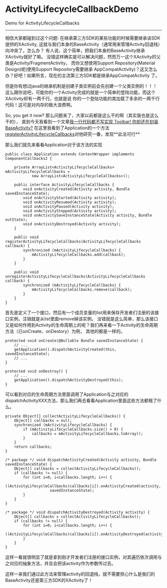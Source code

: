 # ActivityLifecycleCallbackDemo
Demo for ActivityLifecycleCallbacks

------------------------------------
相信大家都碰到过这个问题:
在继承第三方SDK的某些功能的时候需要继承该SDK提供的XActivity,
这就与我们本身的BaseActivity（通常用来管理Activity回退栈）向冲突了，怎么办？
有人说，这个简单，把我们本身的BaseActivity继承XActivity就好了嘛。
没错这样确实是可以解决问题，然而万一这个XActivity的父类是Activity/FragmentActivity，
而你又想使用Support Repository(Material Design)呢(使用Support Repository需要继承
AppCompatActivity)？这又怎么办？好吧！如果所言，现在的主流第三方SDK都是继承AppCompatActivity
了。

但是你有想过java的继承机制是创建子类实例前会先创建一个父类实例的！！！
这么跟你说吧，可能你的一个Activity完成的就是一个简单的登陆功能，而这个XActivity却有一两千行。也就是说
你的一个登陆功能的类加载了多余的一两千行代码！这可是对内存的极大浪费啊。

So, you get it now?
那么问题来了，大家以前都是这么干的啊（其实我也是这么干的），
直到今天我看到一个文章[我一行代码都不写实现 Toolbar! 你却还在封装 BaseActivity?](http://www.jianshu.com/p/75a5c24174b2)
在这里我看到了Application的一个方法[registerActivityLifecycleCallbacks](https://developer.android.google.cn/reference/android/app/Application.html#registerActivityLifecycleCallbacks(android.app.Application.ActivityLifecycleCallbacks))对他研究一番，发现**此法可行**

那么我们就先来看看Application对于该方法的实现
```
public class Application extends ContextWrapper implements ComponentCallbacks2 {

    private ArrayList<ActivityLifecycleCallbacks> mActivityLifecycleCallbacks =
            new ArrayList<ActivityLifecycleCallbacks>();

    public interface ActivityLifecycleCallbacks {
        void onActivityCreated(Activity activity, Bundle savedInstanceState);
        void onActivityStarted(Activity activity);
        void onActivityResumed(Activity activity);
        void onActivityPaused(Activity activity);
        void onActivityStopped(Activity activity);
        void onActivitySaveInstanceState(Activity activity, Bundle outState);
        void onActivityDestroyed(Activity activity);
    }

    public void registerActivityLifecycleCallbacks(ActivityLifecycleCallbacks callback) {
        synchronized (mActivityLifecycleCallbacks) {
            mActivityLifecycleCallbacks.add(callback);
        }
    }

    public void unregisterActivityLifecycleCallbacks(ActivityLifecycleCallbacks callback) {
        synchronized (mActivityLifecycleCallbacks) {
            mActivityLifecycleCallbacks.remove(callback);
        }
    }
}
```
首先是定义了一个接口，然后有一个成员变量的list用来保存开发者们注册的该接口实例，注销就是从list里面remove掉该实例。
没错就是这么简单，那么该接口又是如何作用到Activity的生命周期上的呢？我们再来看一下Activity的生命周期方法（已onCreate、onDestory）为例，
其他的都是一样的。
```
protected void onCreate(@Nullable Bundle savedInstanceState) {
    // ...
    getApplication().dispatchActivityCreated(this, savedInstanceState);
    // ...
}
    
protected void onDestroy() {
    // ...
    getApplication().dispatchActivityDestroyed(this);
}
```
可以看到对应的生命周期方法里面调用了Application与之对应的dispatchActivityXXX方法，那么我们再去看看Application里面这些方法都租了什么。
```
private Object[] collectActivityLifecycleCallbacks() {
    Object[] callbacks = null;
    synchronized (mActivityLifecycleCallbacks) {
        if (mActivityLifecycleCallbacks.size() > 0) {
            callbacks = mActivityLifecycleCallbacks.toArray();
        }
    }
    return callbacks;
}

/* package */ void dispatchActivityCreated(Activity activity, Bundle savedInstanceState) {
    Object[] callbacks = collectActivityLifecycleCallbacks();
    if (callbacks != null) {
        for (int i=0; i<callbacks.length; i++) {
            ((ActivityLifecycleCallbacks)callbacks[i]).onActivityCreated(activity,
                    savedInstanceState);
        }
    }
}

/* package */ void dispatchActivityDestroyed(Activity activity) {
    Object[] callbacks = collectActivityLifecycleCallbacks();
    if (callbacks != null) {
        for (int i=0; i<callbacks.length; i++) {
            ((ActivityLifecycleCallbacks)callbacks[i]).onActivityDestroyed(activity);
        }
    }
}
```
这样一看就很明显了就是拿到刚才开发者们注册的接口实例，对其遍历依次调用与之对应的抽象方法，并且会把该activity作为参数传过去。

这样一来我们通过此方法来管理activity的回退栈，就不需要担心什么是我们的BaseActivity还是第三方SDK的XActivity了！
